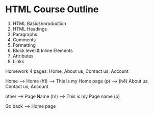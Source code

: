 # HTML Course Outline

1. HTML Basics/inroduction
2. HTML Headings
3. Paragraphs
4. Comments
5. Formatting
6. Block level & Inline Elements
7. Attributes
8. Links

Homework
4 pages: Home, About us, Contact us, Account

Home --> Home (h1) --> This is my Home page (p) --> (h4) About us, Contact us, Account

other --> Page Name (h1) --> This is my Page name (p)

Go back --> Home page
